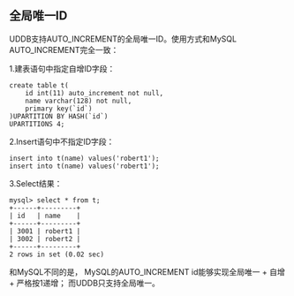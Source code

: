 

## 全局唯一ID

UDDB支持AUTO_INCREMENT的全局唯一ID。使用方式和MySQL AUTO_INCREMENT完全一致：

1.建表语句中指定自增ID字段：
```
create table t(
    id int(11) auto_increment not null,
    name varchar(128) not null,
    primary key(`id`)
)UPARTITION BY HASH(`id`) 
UPARTITIONS 4;
```
2.Insert语句中不指定ID字段：
```
insert into t(name) values('robert1');
insert into t(name) values('robert1');
```
3.Select结果：
```
mysql> select * from t;
+------+---------+
| id   | name    |
+------+---------+
| 3001 | robert1 |
| 3002 | robert2 |
+------+---------+
2 rows in set (0.02 sec)
```
和MySQL不同的是， MySQL的AUTO_INCREMENT id能够实现全局唯一 + 自增 + 严格按1递增； 而UDDB只支持全局唯一。
